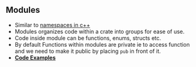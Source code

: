 ## Modules
- Similar to [namespaces in c++](/Languages/Programming_Languages/c++)
- Modules organizes code within a crate into groups for ease of use.
- Code inside module can be functions, enums, structs etc.
- By default Functions within modules are private ie to access function and we need to make it public by placing `pub` in front of it.
- **[Code Examples](Examples)**
